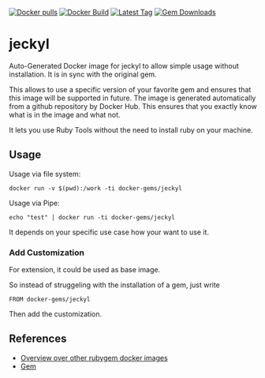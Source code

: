 [![Docker pulls](https://img.shields.io/docker/pulls/rubygem/jeckyl.svg)](https://hub.docker.com/r/rubygem/jeckyl/)
[![Docker Build](https://img.shields.io/docker/automated/rubygem/jeckyl.svg)](https://hub.docker.com/r/rubygem/jeckyl/)
[![Latest Tag](https://img.shields.io/github/tag/docker-rubygem/jeckyl.svg)](https://hub.docker.com/r/rubygem/jeckyl/)
[![Gem Downloads](https://img.shields.io/gem/dt/jeckyl.svg)](https://rubygems.org/gems/jeckyl/)
# jeckyl

Auto-Generated Docker image for jeckyl to allow simple usage without installation.
It is in sync with the original gem.

This allows to use a specific version of your favorite gem and ensures that this image will be supported in future.
The image is generated automatically from a github repository by Docker Hub.
This ensures that you exactly know what is in the image and what not.

It lets you use Ruby Tools without the need to install ruby on your machine.

## Usage

Usage via file system:

`docker run -v $(pwd):/work -ti docker-gems/jeckyl`

Usage via Pipe:

`echo "test" | docker run -ti docker-gems/jeckyl`

It depends on your specific use case how your want to use it.

### Add Customization

For extension, it could be used as base image.

So instead of struggeling with the installation of a gem, just write

`FROM docker-gems/jeckyl`

Then add the customization.

## References

 - [Overview over other rubygem docker images](https://github.com/thinkbot/docker-rubygem)
 - [Gem](https://rubygems.org/gems/jeckyl/)
